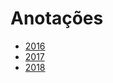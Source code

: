 # Anotações 
   
* [2016](years/2016.md) 
* [2017](years/2017.md)        
* [2018](years/2018.md)        
     
   
     
 
 
 
